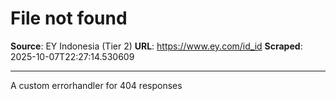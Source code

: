 # File not found

**Source**: EY Indonesia (Tier 2)
**URL**: https://www.ey.com/id_id
**Scraped**: 2025-10-07T22:27:14.530609

---

A custom errorhandler for 404 responses
